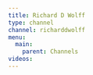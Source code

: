 ```yaml
---
title: Richard D Wolff
type: channel
channel: richarddwolff
menu:
  main:
    parent: Channels
videos:
---
```

